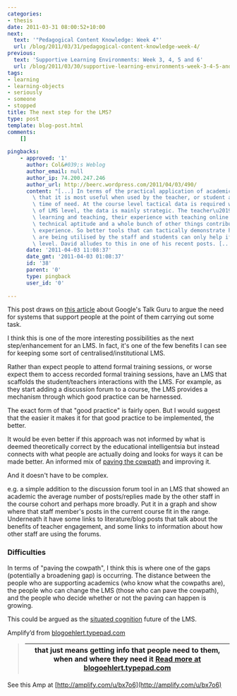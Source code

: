```yaml
---
categories:
- thesis
date: 2011-03-31 08:00:52+10:00
next:
  text: '"Pedagogical Content Knowledge: Week 4"'
  url: /blog/2011/03/31/pedagogical-content-knowledge-week-4/
previous:
  text: 'Supportive Learning Environments: Week 3, 4, 5 and 6'
  url: /blog/2011/03/30/supportive-learning-environments-week-3-4-5-and-6/
tags:
- learning
- learning-objects
- seriously
- someone
- stopped
title: The next step for the LMS?
type: post
template: blog-post.html
comments:
    []
    
pingbacks:
    - approved: '1'
      author: Col&#039;s Weblog
      author_email: null
      author_ip: 74.200.247.246
      author_url: http://beerc.wordpress.com/2011/04/03/490/
      content: "[...] In terms of the practical application of academic analytics, I maintain\
        \ that it is most useful when used by the teacher, or student at their point and\
        \ time of need. At the course level tactical data is required whereas at the whole\
        \ of LMS level, the data is mainly strategic. The teacher\u2019s conceptions of\
        \ learning and teaching, their experience with teaching online courses, their\
        \ technical aptitude and a whole bunch of other things contribute to the student\
        \ experience. So better tools that can tactically demonstrate how online courses\
        \ are being utilised by the staff and students can only help if applied at that\
        \ level. David alludes to this in one of his recent posts. [...]"
      date: '2011-04-03 11:08:37'
      date_gmt: '2011-04-03 01:08:37'
      id: '38'
      parent: '0'
      type: pingback
      user_id: '0'
    
---
```

This post draws on [this article](http://techcrunch.com/2011/03/29/google-talk-guru/) about Google's Talk Guru to argue the need for systems that support people at the point of them carrying out some task.  
  
I think this is one of the more interesting possibilities as the next step/enhancement for an LMS. In fact, it's one of the few benefits I can see for keeping some sort of centralised/institutional LMS.  
  
Rather than expect people to attend formal training sessions, or worse expect them to access recorded formal training sessions, have an LMS that scaffolds the student/teachers interactions with the LMS. For example, as they start adding a discussion forum to a course, the LMS provides a mechanism through which good practice can be harnessed.  
  
The exact form of that "good practice" is fairly open. But I would suggest that the easier it makes it for that good practice to be implemented, the better.  
  
It would be even better if this approach was not informed by what is deemed theoretically correct by the educational intelligentsia but instead connects with what people are actually doing and looks for ways it can be made better. An informed mix of [paving the cowpath](http://blog.consected.com/2009/08/pave-cowpath-good-and-bad.html) and improving it.  
  
And it doesn't have to be complex.  
  
e.g. a simple addition to the discussion forum tool in an LMS that showed an academic the average number of posts/replies made by the other staff in the course cohort and perhaps more broadly. Put it in a graph and show where that staff member's posts in the current course fit in the range. Underneath it have some links to literature/blog posts that talk about the benefits of teacher engagement, and some links to information about how other staff are using the forums.  
  

### Difficulties

  
  
In terms of "paving the cowpath", I think this is where one of the gaps (potentially a broadening gap) is occurring. The distance between the people who are supporting academics (who know what the cowpaths are), the people who can change the LMS (those who can pave the cowpath), and the people who decide whether or not the paving can happen is growing.  
  
This could be argued as the [situated cognition](http://en.wikipedia.org/wiki/Situated_cognition) future of the LMS.

Amplify’d from [blogoehlert.typepad.com](http://blogoehlert.typepad.com/eclippings/2011/03/sighwill-someone-in-learningtraining-field-just-please-rip-this-off.html "http://blogoehlert.typepad.com/eclippings/2011/03/sighwill-someone-in-learningtraining-field-just-please-rip-this-off.html")

> |   that just means getting info that people need to them, when and where they need it  [Read more at blogoehlert.typepad.com](http://blogoehlert.typepad.com/eclippings/2011/03/sighwill-someone-in-learningtraining-field-just-please-rip-this-off.html "http://blogoehlert.typepad.com/eclippings/2011/03/sighwill-someone-in-learningtraining-field-just-please-rip-this-off.html") |
> | --- |

See this Amp at [http://amplify.com/u/bx7o6](http://amplify.com/u/bx7o6)